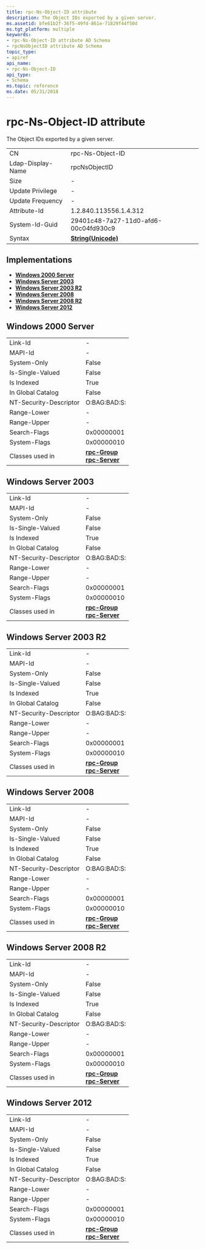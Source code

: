 ```yaml
---
title: rpc-Ns-Object-ID attribute
description: The Object IDs exported by a given server.
ms.assetid: bfe61b2f-36f5-49fd-861e-71829f44f50d
ms.tgt_platform: multiple
keywords:
- rpc-Ns-Object-ID attribute AD Schema
- rpcNsObjectID attribute AD Schema
topic_type:
- apiref
api_name:
- rpc-Ns-Object-ID
api_type:
- Schema
ms.topic: reference
ms.date: 05/31/2018
---
```


# rpc-Ns-Object-ID attribute

The Object IDs exported by a given server.



|                   |                                             |
|-------------------|---------------------------------------------|
| CN                | rpc-Ns-Object-ID                            |
| Ldap-Display-Name | rpcNsObjectID                               |
| Size              | \-                                          |
| Update Privilege  | \-                                          |
| Update Frequency  | \-                                          |
| Attribute-Id      | 1.2.840.113556.1.4.312                      |
| System-Id-Guid    | 29401c48-7a27-11d0-afd6-00c04fd930c9        |
| Syntax            | [**String(Unicode)**](s-string-unicode.md) |



## Implementations

-   [**Windows 2000 Server**](#windows-2000-server)
-   [**Windows Server 2003**](#windows-server-2003)
-   [**Windows Server 2003 R2**](#windows-server-2003-r2)
-   [**Windows Server 2008**](#windows-server-2008)
-   [**Windows Server 2008 R2**](#windows-server-2008-r2)
-   [**Windows Server 2012**](#windows-server-2012)

## Windows 2000 Server



|                        |                                                                                         |
|------------------------|-----------------------------------------------------------------------------------------|
| Link-Id                | \-                                                                                      |
| MAPI-Id                | \-                                                                                      |
| System-Only            | False                                                                                   |
| Is-Single-Valued       | False                                                                                   |
| Is Indexed             | True                                                                                    |
| In Global Catalog      | False                                                                                   |
| NT-Security-Descriptor | O:BAG:BAD:S:                                                                            |
| Range-Lower            | \-                                                                                      |
| Range-Upper            | \-                                                                                      |
| Search-Flags           | 0x00000001                                                                              |
| System-Flags           | 0x00000010                                                                              |
| Classes used in        | [**rpc-Group**](c-rpcgroup.md)<br/> [**rpc-Server**](c-rpcserver.md)<br/> |



## Windows Server 2003



|                        |                                                                                         |
|------------------------|-----------------------------------------------------------------------------------------|
| Link-Id                | \-                                                                                      |
| MAPI-Id                | \-                                                                                      |
| System-Only            | False                                                                                   |
| Is-Single-Valued       | False                                                                                   |
| Is Indexed             | True                                                                                    |
| In Global Catalog      | False                                                                                   |
| NT-Security-Descriptor | O:BAG:BAD:S:                                                                            |
| Range-Lower            | \-                                                                                      |
| Range-Upper            | \-                                                                                      |
| Search-Flags           | 0x00000001                                                                              |
| System-Flags           | 0x00000010                                                                              |
| Classes used in        | [**rpc-Group**](c-rpcgroup.md)<br/> [**rpc-Server**](c-rpcserver.md)<br/> |



## Windows Server 2003 R2



|                        |                                                                                         |
|------------------------|-----------------------------------------------------------------------------------------|
| Link-Id                | \-                                                                                      |
| MAPI-Id                | \-                                                                                      |
| System-Only            | False                                                                                   |
| Is-Single-Valued       | False                                                                                   |
| Is Indexed             | True                                                                                    |
| In Global Catalog      | False                                                                                   |
| NT-Security-Descriptor | O:BAG:BAD:S:                                                                            |
| Range-Lower            | \-                                                                                      |
| Range-Upper            | \-                                                                                      |
| Search-Flags           | 0x00000001                                                                              |
| System-Flags           | 0x00000010                                                                              |
| Classes used in        | [**rpc-Group**](c-rpcgroup.md)<br/> [**rpc-Server**](c-rpcserver.md)<br/> |



## Windows Server 2008



|                        |                                                                                         |
|------------------------|-----------------------------------------------------------------------------------------|
| Link-Id                | \-                                                                                      |
| MAPI-Id                | \-                                                                                      |
| System-Only            | False                                                                                   |
| Is-Single-Valued       | False                                                                                   |
| Is Indexed             | True                                                                                    |
| In Global Catalog      | False                                                                                   |
| NT-Security-Descriptor | O:BAG:BAD:S:                                                                            |
| Range-Lower            | \-                                                                                      |
| Range-Upper            | \-                                                                                      |
| Search-Flags           | 0x00000001                                                                              |
| System-Flags           | 0x00000010                                                                              |
| Classes used in        | [**rpc-Group**](c-rpcgroup.md)<br/> [**rpc-Server**](c-rpcserver.md)<br/> |



## Windows Server 2008 R2



|                        |                                                                                         |
|------------------------|-----------------------------------------------------------------------------------------|
| Link-Id                | \-                                                                                      |
| MAPI-Id                | \-                                                                                      |
| System-Only            | False                                                                                   |
| Is-Single-Valued       | False                                                                                   |
| Is Indexed             | True                                                                                    |
| In Global Catalog      | False                                                                                   |
| NT-Security-Descriptor | O:BAG:BAD:S:                                                                            |
| Range-Lower            | \-                                                                                      |
| Range-Upper            | \-                                                                                      |
| Search-Flags           | 0x00000001                                                                              |
| System-Flags           | 0x00000010                                                                              |
| Classes used in        | [**rpc-Group**](c-rpcgroup.md)<br/> [**rpc-Server**](c-rpcserver.md)<br/> |



## Windows Server 2012



|                        |                                                                                         |
|------------------------|-----------------------------------------------------------------------------------------|
| Link-Id                | \-                                                                                      |
| MAPI-Id                | \-                                                                                      |
| System-Only            | False                                                                                   |
| Is-Single-Valued       | False                                                                                   |
| Is Indexed             | True                                                                                    |
| In Global Catalog      | False                                                                                   |
| NT-Security-Descriptor | O:BAG:BAD:S:                                                                            |
| Range-Lower            | \-                                                                                      |
| Range-Upper            | \-                                                                                      |
| Search-Flags           | 0x00000001                                                                              |
| System-Flags           | 0x00000010                                                                              |
| Classes used in        | [**rpc-Group**](c-rpcgroup.md)<br/> [**rpc-Server**](c-rpcserver.md)<br/> |



 

 





